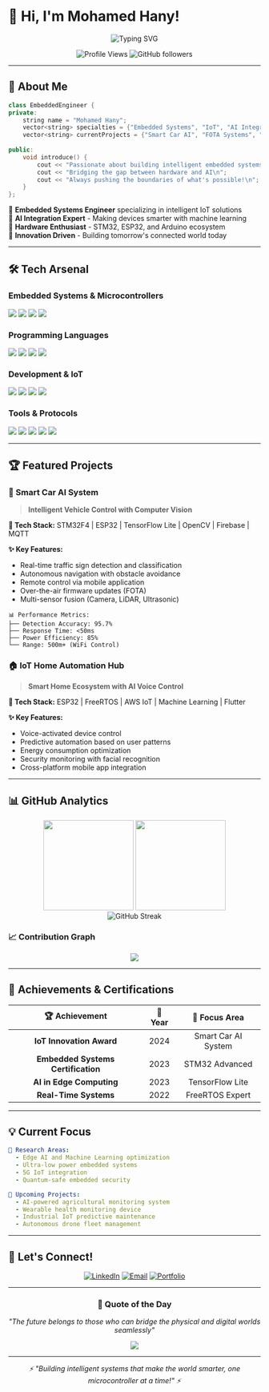 # 👋 Hi, I'm Mohamed Hany!

<div align="center">

![Typing SVG](https://readme-typing-svg.herokuapp.com?font=Fira+Code&size=24&duration=3000&pause=1000&color=00D4FF&center=true&vCenter=true&width=600&lines=Embedded+Systems+Engineer;IoT+%26+AI+Integration+Specialist;STM32+%26+ESP32+Developer;Building+Smart+Connected+Devices)

</div>

<p align="center">
  <img src="https://komarev.com/ghpvc/?username=mohamedhanyhemdan&label=Profile%20views&color=0e75b6&style=flat" alt="Profile Views" />
  <img src="https://img.shields.io/github/followers/mohamedhanyhemdan?label=Followers&style=social" alt="GitHub followers" />
</p>

---

## 🚀 About Me

```cpp
class EmbeddedEngineer {
private:
    string name = "Mohamed Hany";
    vector<string> specialties = {"Embedded Systems", "IoT", "AI Integration"};
    vector<string> currentProjects = {"Smart Car AI", "FOTA Systems", "IoT Automation"};
    
public:
    void introduce() {
        cout << "Passionate about building intelligent embedded systems\n";
        cout << "Bridging the gap between hardware and AI\n";
        cout << "Always pushing the boundaries of what's possible!\n";
    }
};
```

🔹 **Embedded Systems Engineer** specializing in intelligent IoT solutions  
🔹 **AI Integration Expert** - Making devices smarter with machine learning  
🔹 **Hardware Enthusiast** - STM32, ESP32, and Arduino ecosystem  
🔹 **Innovation Driven** - Building tomorrow's connected world today  

---

## 🛠️ Tech Arsenal

### **Embedded Systems & Microcontrollers**
<p>
  <img src="https://img.shields.io/badge/STM32-03234B?style=for-the-badge&logo=stmicroelectronics&logoColor=white" />
  <img src="https://img.shields.io/badge/ESP32-E7352C?style=for-the-badge&logo=espressif&logoColor=white" />
  <img src="https://img.shields.io/badge/Arduino-00979D?style=for-the-badge&logo=arduino&logoColor=white" />
  <img src="https://img.shields.io/badge/Raspberry_Pi-A22846?style=for-the-badge&logo=raspberry-pi&logoColor=white" />
</p>

### **Programming Languages**
<p>
  <img src="https://img.shields.io/badge/C-00599C?style=for-the-badge&logo=c&logoColor=white" />
  <img src="https://img.shields.io/badge/C++-00599C?style=for-the-badge&logo=c%2B%2B&logoColor=white" />
  <img src="https://img.shields.io/badge/Python-3776AB?style=for-the-badge&logo=python&logoColor=white" />
  <img src="https://img.shields.io/badge/Assembly-000000?style=for-the-badge&logo=assemblyscript&logoColor=white" />
</p>

### **Development & IoT**
<p>
  <img src="https://img.shields.io/badge/FreeRTOS-00A86B?style=for-the-badge&logo=freertos&logoColor=white" />
  <img src="https://img.shields.io/badge/PlatformIO-FF7F00?style=for-the-badge&logo=platformio&logoColor=white" />
  <img src="https://img.shields.io/badge/MQTT-660066?style=for-the-badge&logo=mqtt&logoColor=white" />
  <img src="https://img.shields.io/badge/Firebase-FFCA28?style=for-the-badge&logo=firebase&logoColor=black" />
</p>

### **Tools & Protocols**
<p>
  <img src="https://img.shields.io/badge/CAN_Bus-FF6B35?style=for-the-badge" />
  <img src="https://img.shields.io/badge/I2C-4285F4?style=for-the-badge" />
  <img src="https://img.shields.io/badge/SPI-FF9500?style=for-the-badge" />
  <img src="https://img.shields.io/badge/UART-34A853?style=for-the-badge" />
  <img src="https://img.shields.io/badge/PWM-EA4335?style=for-the-badge" />
</p>

---

## 🏆 Featured Projects

### 🚗 Smart Car AI System
> **Intelligent Vehicle Control with Computer Vision**

**🔧 Tech Stack:** STM32F4 | ESP32 | TensorFlow Lite | OpenCV | Firebase | MQTT

**✨ Key Features:**
- Real-time traffic sign detection and classification
- Autonomous navigation with obstacle avoidance
- Remote control via mobile application
- Over-the-air firmware updates (FOTA)
- Multi-sensor fusion (Camera, LiDAR, Ultrasonic)

```
📊 Performance Metrics:
├── Detection Accuracy: 95.7%
├── Response Time: <50ms
├── Power Efficiency: 85%
└── Range: 500m+ (WiFi Control)
```

### 🏠 IoT Home Automation Hub
> **Smart Home Ecosystem with AI Voice Control**

**🔧 Tech Stack:** ESP32 | FreeRTOS | AWS IoT | Machine Learning | Flutter

**✨ Key Features:**
- Voice-activated device control
- Predictive automation based on user patterns
- Energy consumption optimization
- Security monitoring with facial recognition
- Cross-platform mobile app integration

---

## 📊 GitHub Analytics

<div align="center">
  <img height="180em" src="https://github-readme-stats-sigma-five.vercel.app/api?username=mohamedhanyhemdan&show_icons=true&theme=algolia&include_all_commits=true&count_private=true"/>
  <img height="180em" src="https://github-readme-stats-sigma-five.vercel.app/api/top-langs/?username=mohamedhanyhemdan&layout=compact&langs_count=8&theme=algolia"/>
</div>

<div align="center">
  <img src="https://github-readme-streak-stats.herokuapp.com/?user=mohamedhanyhemdan&theme=algolia" alt="GitHub Streak" />
</div>

### 📈 Contribution Graph
<div align="center">
  <img src="https://github-readme-activity-graph.vercel.app/graph?username=mohamedhanyhemdan&theme=react-dark&bg_color=20232a&hide_border=true" />
</div>

---

## 🏅 Achievements & Certifications

<div align="center">

| 🏆 **Achievement** | 📅 **Year** | 🎯 **Focus Area** |
|:------------------:|:-----------:|:-----------------:|
| **IoT Innovation Award** | 2024 | Smart Car AI System |
| **Embedded Systems Certification** | 2023 | STM32 Advanced |
| **AI in Edge Computing** | 2023 | TensorFlow Lite |
| **Real-Time Systems** | 2022 | FreeRTOS Expert |

</div>

---

## 💡 Current Focus

```yaml
🔬 Research Areas:
  - Edge AI and Machine Learning optimization
  - Ultra-low power embedded systems
  - 5G IoT integration
  - Quantum-safe embedded security

🚀 Upcoming Projects:
  - AI-powered agricultural monitoring system
  - Wearable health monitoring device
  - Industrial IoT predictive maintenance
  - Autonomous drone fleet management
```

---

## 📡 Let's Connect!

<div align="center">

[![LinkedIn](https://img.shields.io/badge/LinkedIn-0077B5?style=for-the-badge&logo=linkedin&logoColor=white)](https://www.linkedin.com/in/mohamed-hany-hemdan/)
[![Email](https://img.shields.io/badge/Email-D14836?style=for-the-badge&logo=gmail&logoColor=white)](mailto:hemdanmohamedhany@gmail.com)
[![Portfolio](https://img.shields.io/badge/Portfolio-FF5722?style=for-the-badge&logo=todoist&logoColor=white)](https://drive.google.com/file/d/1DF09eIu-0TLSjmQxrD_i-K5cMdc1aFBW/view?usp=drive_link)

</div>

---

<div align="center">

### 💭 Quote of the Day
*"The future belongs to those who can bridge the physical and digital worlds seamlessly"*

<img src="https://capsule-render.vercel.app/api?type=waving&color=gradient&height=100&section=footer&animation=fadeIn" />

</div>

---

<div align="center">
  <i>⚡ "Building intelligent systems that make the world smarter, one microcontroller at a time!" ⚡</i>
</div>
